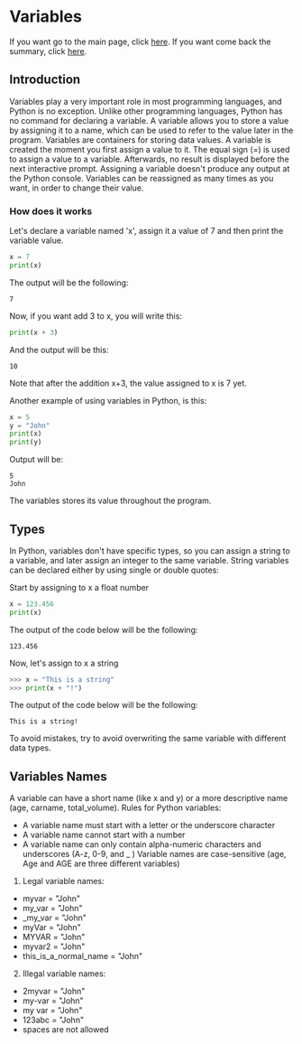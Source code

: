 # Variables
If you want go to the main page, click [here](https://fededev01.github.io/Learn-Python).
If you want come back the summary, click [here](https://fededev01.github.io/Learn-Python/ch00_summary).

## Introduction
Variables play a very important role in most programming languages, and Python is no exception. 
Unlike other programming languages, Python has no command for declaring a variable.
A variable allows you to store a value by assigning it to a name, which can be used to refer 
to the value later in the program.
Variables are containers for storing data values.
A variable is created the moment you first assign a value to it.
The equal sign (=) is used to assign a value to a variable. Afterwards, no result is displayed
before the next interactive prompt.
Assigning a variable doesn't produce any output at the Python console.
Variables can be reassigned as many times as you want, in order to change their value.

### How does it works

Let's declare a variable named 'x', assign it a value of 7 and then print the variable value.
```python
x = 7
print(x)
```

The output will be the following:
```output
7
```

Now, if you want add 3 to x, you will write this:
```python
print(x + 3)
```

And the output will be this:
```output
10
```

Note that after the addition x+3, the value assigned to x is 7 yet.

Another example of using variables in Python, is this:
```python
x = 5
y = "John"
print(x)
print(y)
```
Output will be:
```output
5
John
```

The variables stores its value throughout the program.


## Types

In Python, variables don't have specific types, so you can assign a string to a variable, 
and later assign an integer to the same variable.
String variables can be declared either by using single or double quotes:

Start by assigning to x a float number
```python
x = 123.456
print(x)
```

The output of the code below will be the following:
```output
123.456
```

Now, let's assign to x a string
```python
>>> x = "This is a string"
>>> print(x + "!")
```

The output of the code below will be the following:
```output
This is a string!
```

To avoid mistakes, try to avoid overwriting the same variable with different data types.

## Variables Names
A variable can have a short name (like x and y) or a more descriptive name (age, carname, total_volume). Rules for Python variables:
- A variable name must start with a letter or the underscore character
- A variable name cannot start with a number
- A variable name can only contain alpha-numeric characters and underscores (A-z, 0-9, and _ )
Variable names are case-sensitive (age, Age and AGE are three different variables)

1. Legal variable names:
 * myvar = "John"
 * my_var = "John"
 * _my_var = "John"
 * myVar = "John"
 * MYVAR = "John"
 * myvar2 = "John"
 * this_is_a_normal_name = "John"

2. Illegal variable names:
 * 2myvar = "John"
 * my-var = "John"
 * my var = "John"
 * 123abc = "John"
 * spaces are not allowed
